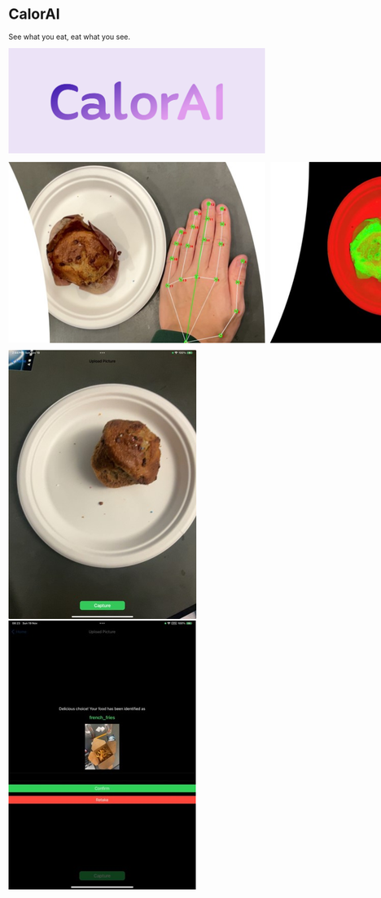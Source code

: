 # CalorAI
See what you eat, eat what you see.

![alt text](https://github.com/broadcom9821/CalorAI/blob/main/Visuals/cover.png)

<div style="display:flex;">
    <img src="https://github.com/broadcom9821/CalorAI/raw/main/Visuals/Picture1.jpg" alt="Image 1" style="margin-right: 10px;" />
    <img src="https://github.com/broadcom9821/CalorAI/raw/main/Visuals/Picture2.jpg" alt="Image 2" style="margin-right: 10px;" />
    <img src="https://github.com/broadcom9821/CalorAI/raw/main/Visuals/Picture3.jpg" alt="Image 3" />
</div>

![alt text](https://github.com/broadcom9821/CalorAI/blob/main/Visuals/Picture5.jpg)
![alt text](https://github.com/broadcom9821/CalorAI/blob/main/Visuals/Picture4.jpg)
